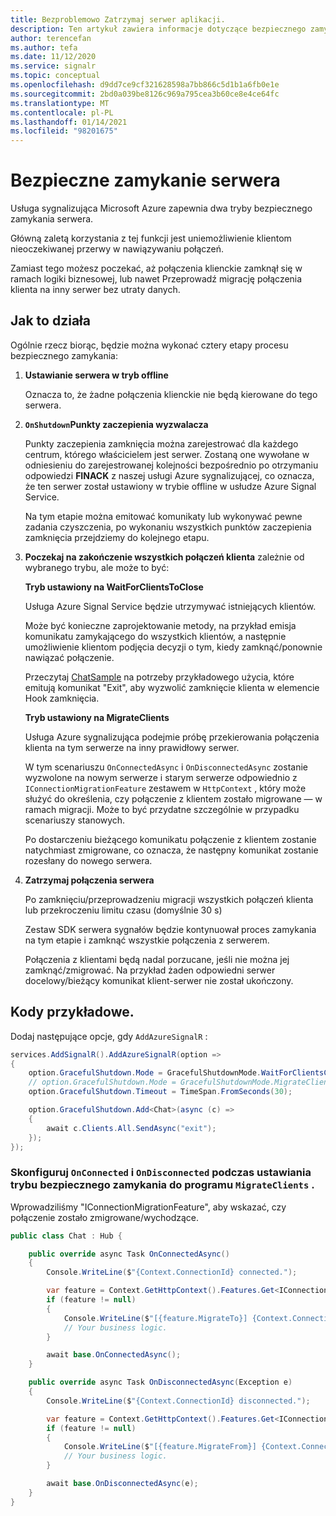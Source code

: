 ```yaml
---
title: Bezproblemowo Zatrzymaj serwer aplikacji.
description: Ten artykuł zawiera informacje dotyczące bezpiecznego zamykania serwera aplikacji sygnalizującego
author: terencefan
ms.author: tefa
ms.date: 11/12/2020
ms.service: signalr
ms.topic: conceptual
ms.openlocfilehash: d9dd7ce9cf321628598a7bb866c5d1b1a6fb0e1e
ms.sourcegitcommit: 2bd0a039be8126c969a795cea3b60ce8e4ce64fc
ms.translationtype: MT
ms.contentlocale: pl-PL
ms.lasthandoff: 01/14/2021
ms.locfileid: "98201675"
---
```

# <a name="server-graceful-shutdown"></a>Bezpieczne zamykanie serwera
Usługa sygnalizująca Microsoft Azure zapewnia dwa tryby bezpiecznego zamykania serwera. 

Główną zaletą korzystania z tej funkcji jest uniemożliwienie klientom nieoczekiwanej przerwy w nawiązywaniu połączeń. 

Zamiast tego możesz poczekać, aż połączenia klienckie zamknął się w ramach logiki biznesowej, lub nawet Przeprowadź migrację połączenia klienta na inny serwer bez utraty danych. 

## <a name="how-it-works"></a>Jak to działa

Ogólnie rzecz biorąc, będzie można wykonać cztery etapy procesu bezpiecznego zamykania:

1. **Ustawianie serwera w tryb offline**

    Oznacza to, że żadne połączenia klienckie nie będą kierowane do tego serwera.

2. **`OnShutdown`Punkty zaczepienia wyzwalacza**

    Punkty zaczepienia zamknięcia można zarejestrować dla każdego centrum, którego właścicielem jest serwer.
    Zostaną one wywołane w odniesieniu do zarejestrowanej kolejności bezpośrednio po otrzymaniu odpowiedzi **FINACK** z naszej usługi Azure sygnalizującej, co oznacza, że ten serwer został ustawiony w trybie offline w usłudze Azure Signal Service.

    Na tym etapie można emitować komunikaty lub wykonywać pewne zadania czyszczenia, po wykonaniu wszystkich punktów zaczepienia zamknięcia przejdziemy do kolejnego etapu.

3. **Poczekaj na zakończenie wszystkich połączeń klienta** zależnie od wybranego trybu, ale może to być:

    **Tryb ustawiony na WaitForClientsToClose**

    Usługa Azure Signal Service będzie utrzymywać istniejących klientów.

    Może być konieczne zaprojektowanie metody, na przykład emisja komunikatu zamykającego do wszystkich klientów, a następnie umożliwienie klientom podjęcia decyzji o tym, kiedy zamknąć/ponownie nawiązać połączenie.

    Przeczytaj [ChatSample](https://github.com/Azure/azure-signalr/tree/dev/samples/ChatSample) na potrzeby przykładowego użycia, które emitują komunikat "Exit", aby wyzwolić zamknięcie klienta w elemencie Hook zamknięcia.

    **Tryb ustawiony na MigrateClients**

    Usługa Azure sygnalizująca podejmie próbę przekierowania połączenia klienta na tym serwerze na inny prawidłowy serwer. 
    
    W tym scenariuszu `OnConnectedAsync` i `OnDisconnectedAsync` zostanie wyzwolone na nowym serwerze i starym serwerze odpowiednio z `IConnectionMigrationFeature` zestawem w `HttpContext` , który może służyć do określenia, czy połączenie z klientem zostało migrowane — w ramach migracji. Może to być przydatne szczególnie w przypadku scenariuszy stanowych.

    Po dostarczeniu bieżącego komunikatu połączenie z klientem zostanie natychmiast zmigrowane, co oznacza, że następny komunikat zostanie rozesłany do nowego serwera.

4. **Zatrzymaj połączenia serwera**

    Po zamknięciu/przeprowadzeniu migracji wszystkich połączeń klienta lub przekroczeniu limitu czasu (domyślnie 30 s)

    Zestaw SDK serwera sygnałów będzie kontynuował proces zamykania na tym etapie i zamknąć wszystkie połączenia z serwerem.

    Połączenia z klientami będą nadal porzucane, jeśli nie można jej zamknąć/zmigrować. Na przykład żaden odpowiedni serwer docelowy/bieżący komunikat klient-serwer nie został ukończony.

## <a name="sample-codes"></a>Kody przykładowe.

Dodaj następujące opcje, gdy `AddAzureSignalR` :

```csharp
services.AddSignalR().AddAzureSignalR(option =>
{
    option.GracefulShutdown.Mode = GracefulShutdownMode.WaitForClientsClose;
    // option.GracefulShutdown.Mode = GracefulShutdownMode.MigrateClients;
    option.GracefulShutdown.Timeout = TimeSpan.FromSeconds(30);

    option.GracefulShutdown.Add<Chat>(async (c) =>
    {
        await c.Clients.All.SendAsync("exit");
    });
});
```

### <a name="configure-onconnected-and-ondisconnected-while-setting-graceful-shutdown-mode-to-migrateclients"></a>Skonfiguruj `OnConnected` i `OnDisconnected` podczas ustawiania trybu bezpiecznego zamykania do programu `MigrateClients` .

Wprowadziliśmy "IConnectionMigrationFeature", aby wskazać, czy połączenie zostało zmigrowane/wychodzące.

```csharp
public class Chat : Hub {

    public override async Task OnConnectedAsync()
    {
        Console.WriteLine($"{Context.ConnectionId} connected.");

        var feature = Context.GetHttpContext().Features.Get<IConnectionMigrationFeature>();
        if (feature != null)
        {
            Console.WriteLine($"[{feature.MigrateTo}] {Context.ConnectionId} is migrated from {feature.MigrateFrom}.");
            // Your business logic.
        }

        await base.OnConnectedAsync();
    }

    public override async Task OnDisconnectedAsync(Exception e)
    {
        Console.WriteLine($"{Context.ConnectionId} disconnected.");

        var feature = Context.GetHttpContext().Features.Get<IConnectionMigrationFeature>();
        if (feature != null)
        {
            Console.WriteLine($"[{feature.MigrateFrom}] {Context.ConnectionId} will be migrated to {feature.MigrateTo}.");
            // Your business logic.
        }

        await base.OnDisconnectedAsync(e);
    }
}
```